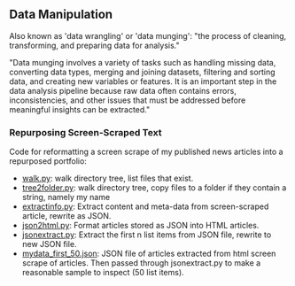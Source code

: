 ## Data Manipulation

Also known as 'data wrangling' or 'data munging': "the process of cleaning, transforming, and preparing data for analysis."

"Data munging involves a variety of tasks such as handling missing data, 
converting data types, merging and joining datasets, filtering and sorting data, 
and creating new variables or features. It is an important step in the data analysis pipeline 
because raw data often contains errors, inconsistencies, and other issues that must be addressed 
before meaningful insights can be extracted."

### Repurposing Screen-Scraped Text 

Code for reformatting a screen scrape of my published news articles into a repurposed portfolio:

- [walk.py](https://github.com/jonfernq/Python-Utilities/blob/main/DataManipulation/walk.py): walk directory tree, list files that exist. 
- [tree2folder.py](https://github.com/jonfernq/Python-Utilities/blob/main/DataManipulation/tree2folder.py): walk directory tree, copy files to a folder if they contain a string, namely my name 
- [extractinfo.py](https://github.com/jonfernq/Python-Utilities/blob/main/DataManipulation/extractinfo.py): Extract content and meta-data from screen-scraped article, rewrite as JSON.
- [json2html.py](https://github.com/jonfernq/Python-Utilities/blob/main/DataManipulation/json2html.py): Format articles stored as JSON into HTML articles. 
- [jsonextract.py](https://github.com/jonfernq/Python-Utilities/blob/main/DataManipulation/jsonextract.py): Extract the first n list items from JSON file, rewrite to new JSON file.  
- [mydata_first_50.json](https://github.com/jonfernq/Python-Utilities/blob/main/DataManipulation/mydata_first_50.json): JSON file of articles extracted from html screen scrape of articles. Then passed through jsonextract.py to make a reasonable sample to inspect (50 list items). 

